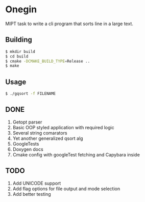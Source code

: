 # Onegin
MIPT task to write a cli program that sorts line in a large text.

## Building
```bash
$ mkdir build
$ cd build
$ cmake -DCMAKE_BUILD_TYPE=Release ..
$ make
```
## Usage
```bash
$ ./gqsort -f FILENAME
```

## DONE
1. Getopt parser
2. Basic OOP styled application with required logic
3. Several string comarators
4. Yet another generalized qsort alg
5. GoogleTests
6. Doxygen docs
7. Cmake config with googleTest fetching and Capybara inside

## TODO
1. Add UNICODE support
2. Add flag options for file output and mode selection
3. Add better testing
